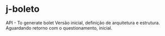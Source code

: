 # j-boleto
API - To generate bolet
Versão inicial, definição de arquitetura e estrutura. Aguardando retorno com o questionamento, inicial.
